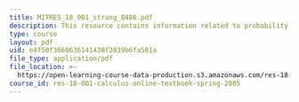 ```yaml
---
title: MITRES_18_001_strang_8486.pdf
description: This resource contains information related to probability and calculus.
type: course
layout: pdf
uid: e4f50f3660636141438f2039b6fa501a
file_type: application/pdf
file_location: >-
  https://open-learning-course-data-production.s3.amazonaws.com/res-18-001-calculus-online-textbook-spring-2005/e4f50f3660636141438f2039b6fa501a_MITRES_18_001_strang_8486.pdf
course_id: res-18-001-calculus-online-textbook-spring-2005
---
```

